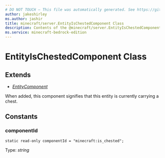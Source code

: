 ```yaml
---
# DO NOT TOUCH — This file was automatically generated. See https://github.com/mojang/minecraftapidocsgenerator to modify descriptions, examples, etc.
author: jakeshirley
ms.author: jashir
title: minecraft/server.EntityIsChestedComponent Class
description: Contents of the @minecraft/server.EntityIsChestedComponent class.
ms.service: minecraft-bedrock-edition
---
```

# EntityIsChestedComponent Class

## Extends
- [*EntityComponent*](EntityComponent.md)

When added, this component signifies that this entity is currently carrying a chest.

## Constants

### **componentId**
`static read-only componentId = "minecraft:is_chested";`

Type: *string*
